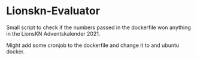 # Lionskn-Evaluator

Small script to check if the numbers passed in the dockerfile won anything in the LionsKN Adventskalender 2021.

Might add some cronjob to the dockerfile and change it to and ubuntu docker.